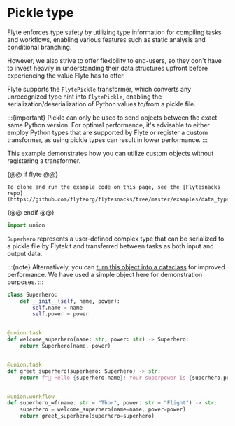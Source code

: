 # Pickle type


Flyte enforces type safety by utilizing type information for compiling tasks and workflows,
enabling various features such as static analysis and conditional branching.

However, we also strive to offer flexibility to end-users, so they don't have to invest heavily
in understanding their data structures upfront before experiencing the value Flyte has to offer.

Flyte supports the `FlytePickle` transformer, which converts any unrecognized type hint into `FlytePickle`,
enabling the serialization/deserialization of Python values to/from a pickle file.

:::{important}
Pickle can only be used to send objects between the exact same Python version.
For optimal performance, it's advisable to either employ Python types that are supported by Flyte
or register a custom transformer, as using pickle types can result in lower performance.
:::

This example demonstrates how you can utilize custom objects without registering a transformer.

{@@ if flyte @@}
```{note}
To clone and run the example code on this page, see the [Flytesnacks repo](https://github.com/flyteorg/flytesnacks/tree/master/examples/data_types_and_io/).
```
{@@ endif @@}

```python
import union
```

`Superhero` represents a user-defined complex type that can be serialized to a pickle file by Flytekit
and transferred between tasks as both input and output data.

:::{note}
Alternatively, you can [turn this object into a dataclass](./dataclass.md) for improved performance.
We have used a simple object here for demonstration purposes.
:::

```python
class Superhero:
    def __init__(self, name, power):
        self.name = name
        self.power = power


@union.task
def welcome_superhero(name: str, power: str) -> Superhero:
    return Superhero(name, power)


@union.task
def greet_superhero(superhero: Superhero) -> str:
    return f"👋 Hello {superhero.name}! Your superpower is {superhero.power}."


@union.workflow
def superhero_wf(name: str = "Thor", power: str = "Flight") -> str:
    superhero = welcome_superhero(name=name, power=power)
    return greet_superhero(superhero=superhero)
```